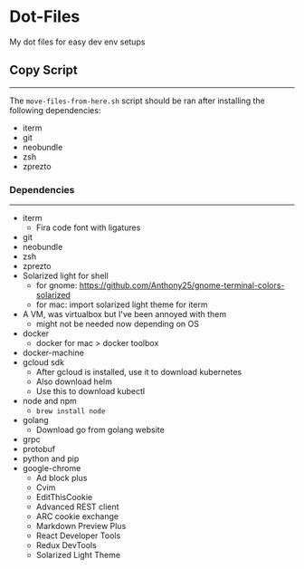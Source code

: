 # Dot-Files
My dot files for easy dev env setups

## Copy Script
---

The `move-files-from-here.sh` script should be ran after installing the following dependencies:
* iterm
* git
* neobundle
* zsh
* zprezto



### Dependencies
---
* iterm
  + Fira code font with ligatures
* git
* neobundle
* zsh
* zprezto
* Solarized light for shell
  - for gnome: https://github.com/Anthony25/gnome-terminal-colors-solarized
  - for mac: import solarized light theme for iterm
* A VM, was virtualbox but I've been annoyed with them
  - might not be needed now depending on OS
* docker
  - docker for mac > docker toolbox
* docker-machine
* gcloud sdk
  - After gcloud is installed, use it to download kubernetes
  - Also download helm
  - Use this to download kubectl
* node and npm
  - ```brew install node```
* golang
  - Download go from golang website
* grpc
* protobuf
* python and pip
* google-chrome
  - Ad block plus
  - Cvim
  - EditThisCookie
  - Advanced REST client
  - ARC cookie exchange
  - Markdown Preview Plus
  - React Developer Tools
  - Redux DevTools
  - Solarized Light Theme
